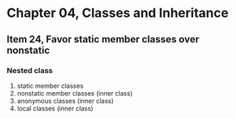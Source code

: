 # Chapter 04, Classes and Inheritance

## Item 24, Favor static member classes over nonstatic

### Nested class

<ol>
    <li>static member classes</li>
    <li>nonstatic member classes (inner class)</li>
    <li>anonymous classes (inner class)</li>
    <li>local classes (inner class)</li>
</ol>